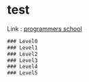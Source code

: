 # test

Link : [programmers school](https://school.programmers.co.kr/learn/challenges/beginner?order=acceptance_desc&languages=javascript "programmers school")

```javascript
### Level0
### Level1
### Level2
### Level3
### Level4
### Level5
```

```javascript
```



